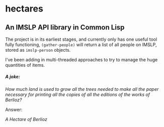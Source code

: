 # hectares
## An IMSLP API library in Common Lisp

The project is in its earliest stages, and currently only has one useful tool fully functioning, ```(gather-people)``` will return a list of all people on IMSLP, stored as ```imslp-person``` objects. 

I've been adding in multi-threaded approaches to try to manage the huge quantities of items.

##### A joke:

*How much land is used to grow all the trees needed to make all the paper necessary for printing all the copies of all the editions of the works of Berlioz?*

Answer: 

*A Hectare of Berlioz*
